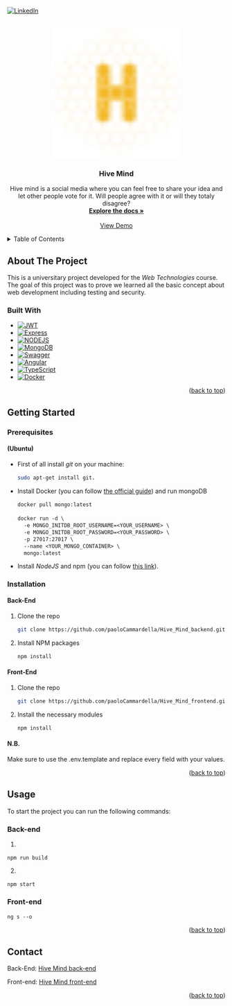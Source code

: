 <a name="readme-top"></a>

[![LinkedIn][linkedin-shield]][linkedin-url]

<!-- PROJECT LOGO -->
<br />
<div align="center">
  <a href="https://github.com/paoloCammardella/Hive_Mind_backend.git">
    <img src="src/images/logo.svg" alt="Logo" width="300" height="300">
  </a>

<h3 align="center">Hive Mind</h3>

  <p align="center">
    Hive mind is a social media where you can feel free to share your idea and let other people vote for it. Will people agree with it or will they totaly disagree?
    <br />
    <a href="https://github.com/paoloCammardella/Hive_Mind_backend.git"><strong>Explore the docs »</strong></a>
    <br />
    <br />
    <a href="https://github.com/paoloCammardella/Hive_Mind_backend.git">View Demo</a>
  </p>
</div>

<!-- TABLE OF CONTENTS -->
<details>
  <summary>Table of Contents</summary>
  <ol>
    <li>
      <a href="#about-the-project">About The Project</a>
      <ul>
        <li><a href="#built-with">Built With</a></li>
      </ul>
    </li>
    <li>
      <a href="#getting-started">Getting Started</a>
      <ul>
        <li><a href="#prerequisites">Prerequisites</a></li>
        <li><a href="#installation">Installation</a></li>
      </ul>
    </li>
    <li><a href="#usage">Usage</a></li>
    <li><a href="#license">License</a></li>
    <li><a href="#contact">Contact</a></li>
    <li><a href="#acknowledgments">Acknowledgments</a></li>
  </ol>
</details>

<!-- ABOUT THE PROJECT -->

## About The Project

This is a universitary project developed for the _Web Technologies_ course. The goal of this project was to prove we learned all the basic concept about web development including testing and security.

### Built With

- [![JWT][JWT]][JWT-url]
- [![Express][ExpressJS]][ExpressJS-url]
- [![NODEJS][NODEJS]][NODEJS-url]
- [![MongoDB][MongoDB]][MongoDB-url]
- [![Swagger][Swagger]][Swagger-url]
- [![Angular][Angular.io]][Angular-url]
- [![TypeScript][TypeScript]][TypeScript-url]
- [![Docker][Docker]][Docker-url]
<p align="right">(<a href="#readme-top">back to top</a>)</p>

<!-- GETTING STARTED -->

## Getting Started

### Prerequisites

#### (Ubuntu)

- First of all install _git_ on your machine:
  ```sh
  sudo apt-get install git.
  ```
- Install Docker (you can follow <a href="https://docs.docker.com/engine/install/ubuntu/">the official guide</a>) and run mongoDB

  ```
  docker pull mongo:latest

  docker run -d \
    -e MONGO_INITDB_ROOT_USERNAME=<YOUR_USERNAME> \
    -e MONGO_INITDB_ROOT_PASSWORD=<YOUR_PASSWORD> \
    -p 27017:27017 \
    --name <YOUR_MONGO_CONTAINER> \
    mongo:latest
  ```

- Install _NodeJS_ and npm (you can follow <a href="https://monovm.com/blog/install-npm-on-ubuntu/#Install-Node.js-and-npm-from-the-Ubuntu">this link</a>).

### Installation

#### Back-End

1. Clone the repo
   ```sh
   git clone https://github.com/paoloCammardella/Hive_Mind_backend.git
   ```
2. Install NPM packages
   ```sh
   npm install
   ```

#### Front-End

1. Clone the repo
   ```sh
   git clone https://github.com/paoloCammardella/Hive_Mind_frontend.git
   ```
2. Install the necessary modules
   ```sh
   npm install
   ```

#### N.B.

Make sure to use the .env.template and replace every field with your values.

<p align="right">(<a href="#readme-top">back to top</a>)</p>

<!-- USAGE EXAMPLES -->

## Usage

To start the project you can run the following commands:
### Back-end

  1. 
    npm run build

  2. 

    npm start
### Front-end

  ```
  ng s --o
  ```

<p align="right">(<a href="#readme-top">back to top</a>)</p>

<!-- CONTACT -->

## Contact

Back-End: [Hive Mind back-end](https://github.com/paoloCammardella/Hive_Mind_backend.git)

Front-end: [Hive Mind front-end](https://github.com/paoloCammardella/Hive_Mind_frontend.git)

<p align="right">(<a href="#readme-top">back to top</a>)</p>

<!-- MARKDOWN LINKS & IMAGES -->
<!-- https://www.markdownguide.org/basic-syntax/#reference-style-links -->

[contributors-shield]: https://img.shields.io/github/contributors/paoloCammardella/Hive_Mind.git.svg?style=for-the-badge
[contributors-url]: https://github.com/paoloCammardella/Hive_Mind_backend.git/graphs/contributors
[forks-shield]: https://img.shields.io/github/forks/paoloCammardella/Hive_Mind.git.svg?style=for-the-badge
[forks-url]: https://github.com/paoloCammardella/Hive_Mind_backend.git/network/members
[stars-shield]: https://img.shields.io/github/stars/paoloCammardella/Hive_Mind.git.svg?style=for-the-badge
[stars-url]: https://github.com/paoloCammardella/Hive_Mind_backend.git/stargazers
[issues-shield]: https://img.shields.io/github/issues/paoloCammardella/Hive_Mind.git.svg?style=for-the-badge
[issues-url]: https://github.com/paoloCammardella/Hive_Mind_backend.git/issues
[license-shield]: https://img.shields.io/github/license/paoloCammardella/Hive_Mind.git.svg?style=for-the-badge
[license-url]: https://github.com/paoloCammardella/Hive_Mind_backend.git/blob/master/LICENSE.txt
[linkedin-shield]: https://img.shields.io/badge/-LinkedIn-black.svg?style=for-the-badge&logo=linkedin&colorB=555
[linkedin-url]: https://linkedin.com/in/paolocammardella
[product-screenshot]: images/screenshot.png

<!-- Tech Stack -->

[ExpressJS]: https://img.shields.io/badge/Express%20js-000000?style=for-the-badge&logo=express&logoColor=white
[ExpressJS-url]: https://expressjs.com/
[Angular.io]: https://img.shields.io/badge/Angular-DD0031?style=for-the-badge&logo=angular&logoColor=white
[Angular-url]: https://angular.io/
[JWT]: https://img.shields.io/badge/JWT-000000?style=for-the-badge&logo=JSON%20web%20tokens&logoColor=white
[JWT-url]: https://JWT.io/
[Swagger]: https://img.shields.io/badge/-Swagger-%23Clojure?style=for-the-badge&logo=swagger&logoColor=white
[Swagger-url]: https://swagger.io/
[NODEJS]: https://img.shields.io/badge/Node%20js-339933?style=for-the-badge&logo=nodedotjs&logoColor=white
[NODEJS-URL]: https://nodejs.org/en
[MongoDB]: https://img.shields.io/badge/-MongoDB-13aa52?style=for-the-badge&logo=mongodb&logoColor=white
[MongoDB-url]: https://www.mongodb.com/it-it
[TypeScript]: https://img.shields.io/badge/TypeScript-3178C6?style=for-the-badge&logo=typescript&logoColor=white
[TypeScript-url]: https://www.typescriptlang.org/
[Docker]: https://img.shields.io/badge/Docker-2CA5E0?style=for-the-badge&logo=docker&logoColor=white
[Docker-url]: https://www.docker.com/
